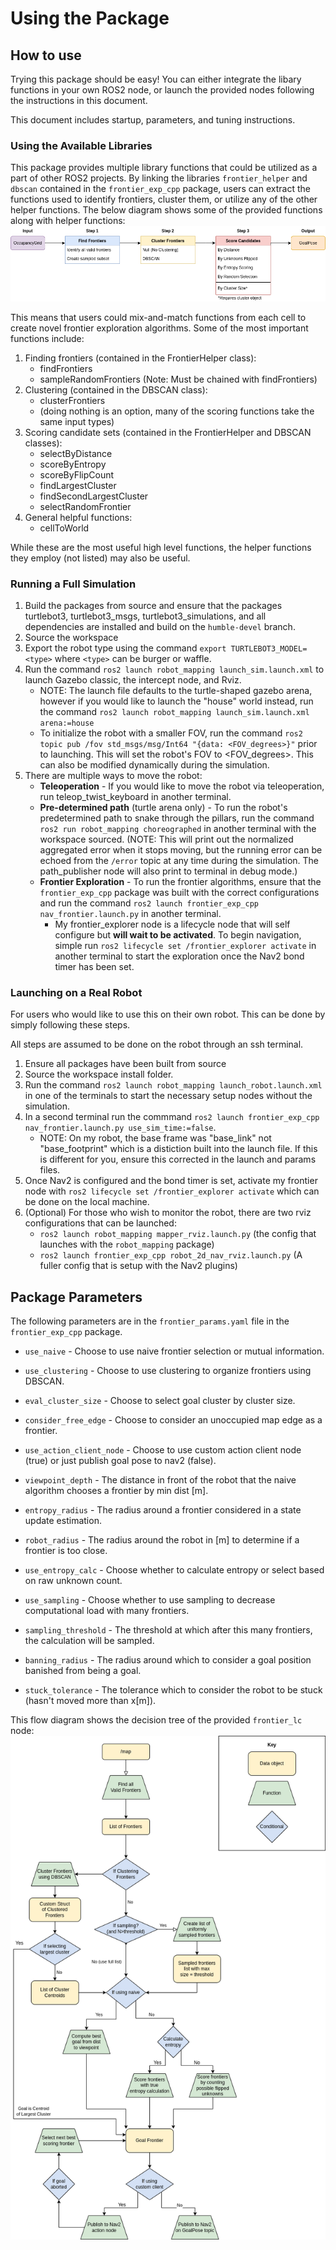# Using the Package

## How to use
Trying this package should be easy! You can either integrate the libary functions in your own ROS2 node, or launch the provided nodes following the instructions in this document.

This document includes startup, parameters, and tuning instructions.

### Using the Available Libraries
This package provides multiple library functions that could be utilized as a part of other ROS2 projects. By linking the libraries `frontier_helper` and `dbscan` contained in the `frontier_exp_cpp` package, users can extract the functions used to identify frontiers, cluster them, or utilize any of the other helper functions. The below diagram shows some of the provided functions along with helper functions:
![Diagram](frontier_exp_cpp/images/frontier_diagram1_2.drawio.png)

This means that users could mix-and-match functions from each cell to create novel frontier exploration algorithms. Some of the most important functions include:
1. Finding frontiers (contained in the FrontierHelper class):
    - findFrontiers
    - sampleRandomFrontiers (Note: Must be chained with findFrontiers)
2. Clustering (contained in the DBSCAN class):
    - clusterFrontiers
    - (doing nothing is an option, many of the scoring functions take the same input types)
3. Scoring candidate sets (contained in the FrontierHelper and DBSCAN classes):
    - selectByDistance
    - scoreByEntropy
    - scoreByFlipCount
    - findLargestCluster
    - findSecondLargestCluster
    - selectRandomFrontier
4. General helpful functions:
    - cellToWorld

While these are the most useful high level functions, the helper functions they employ (not listed) may also be useful.

### Running a Full Simulation
1. Build the packages from source and ensure that the packages turtlebot3, turtlebot3_msgs, turtlebot3_simulations, and all dependencies are installed and build on the `humble-devel` branch.
2. Source the workspace
3. Export the robot type using the command `export TURTLEBOT3_MODEL=<type>` where `<type>` can be burger or waffle.
4. Run the command `ros2 launch robot_mapping launch_sim.launch.xml` to launch Gazebo classic, the intercept node, and Rviz. 
    - NOTE: The launch file defaults to the turtle-shaped gazebo arena, however if you would like to launch the "house" world instead, run the command `ros2 launch robot_mapping launch_sim.launch.xml arena:=house`
    - To initialize the robot with a smaller FOV, run the command `ros2 topic pub /fov std_msgs/msg/Int64 "{data: <FOV_degrees>}"` prior to launching. This will set the robot's FOV to <FOV_degrees>. This can also be modified dynamically during the simulation.
5. There are multiple ways to move the robot:
    - **Teleoperation** - If you would like to move the robot via teleoperation, run teleop_twist_keyboard in another terminal.
    - **Pre-determined path** (turtle arena only) - To run the robot's predetermined path to snake through the pillars, run the command `ros2 run robot_mapping choreographed` in another terminal with the workspace sourced. (NOTE: This will print out the normalized aggregated error when it stops moving, but the running error can be echoed from the `/error` topic at any time during the simulation. The path_publisher node will also print to terminal in debug mode.)
    - **Frontier Exploration** - To run the frontier algorithms, ensure that the `frontier_exp_cpp` package was built with the correct configurations and run the command `ros2 launch frontier_exp_cpp nav_frontier.launch.py` in another terminal.
        - My frontier_explorer node is a lifecycle node that will self configure but **will wait to be activated**. To begin navigation, simple run `ros2 lifecycle set /frontier_explorer activate` in another terminal to start the exploration once the Nav2 bond timer has been set. 

### Launching on a Real Robot
For users who would like to use this on their own robot. This can be done by simply following these steps.

All steps are assumed to be done on the robot through an ssh terminal.
1. Ensure all packages have been built from source
2. Source the workspace install folder.
3. Run the command `ros2 launch robot_mapping launch_robot.launch.xml` in one of the terminals to start the necessary setup nodes without the simulation. 
4. In a second terminal run the commmand `ros2 launch frontier_exp_cpp nav_frontier.launch.py use_sim_time:=false`. 
    - NOTE: On my robot, the base frame was "base_link" not "base_footprint" which is a distiction built into the launch file. If this is different for you, ensure this corrected in the launch and params files. 
5. Once Nav2 is configured and the bond timer is set, activate my frontier node with `ros2 lifecycle set /frontier_explorer activate` which can be done on the local machine. 
6. (Optional) For those who wish to monitor the robot, there are two rviz configurations that can be launched:
    - `ros2 launch robot_mapping mapper_rviz.launch.py` (the config that launches with the `robot_mapping` package)
    - `ros2 launch frontier_exp_cpp robot_2d_nav_rviz.launch.py` (A fuller config that is setup with the Nav2 plugins)

## Package Parameters
The following parameters are in the `frontier_params.yaml` file in the `frontier_exp_cpp` package. 

- `use_naive` - Choose to use naive frontier selection or mutual information.

- `use_clustering` - Choose to use clustering to organize frontiers using DBSCAN.

- `eval_cluster_size` - Choose to select goal cluster by cluster size.

- `consider_free_edge` - Choose to consider an unoccupied map edge as a frontier.

- `use_action_client_node` - Choose to use custom action client node (true) or just publish goal pose to nav2 (false).

- `viewpoint_depth` - The distance in front of the robot that the naive algorithm chooses a frontier by min dist [m].

- `entropy_radius` - The radius around a frontier considered in a state update estimation.

- `robot_radius` - The radius around the robot in [m] to determine if a frontier is too close.

- `use_entropy_calc` - Choose whether to calculate entropy or select based on raw unknown count.

- `use_sampling` - Choose whether to use sampling to decrease computational load with many frontiers.

- `sampling_threshold` - The threshold at which after this many frontiers, the calculation will be sampled.

- `banning_radius` - The radius around which to consider a goal position banished from being a goal.

- `stuck_tolerance` - The tolerance which to consider the robot to be stuck (hasn't moved more than x[m]).

This flow diagram shows the decision tree of the provided `frontier_lc` node:
![Decision_tree](frontier_exp_cpp/images/Map_processing2.drawio.png)
